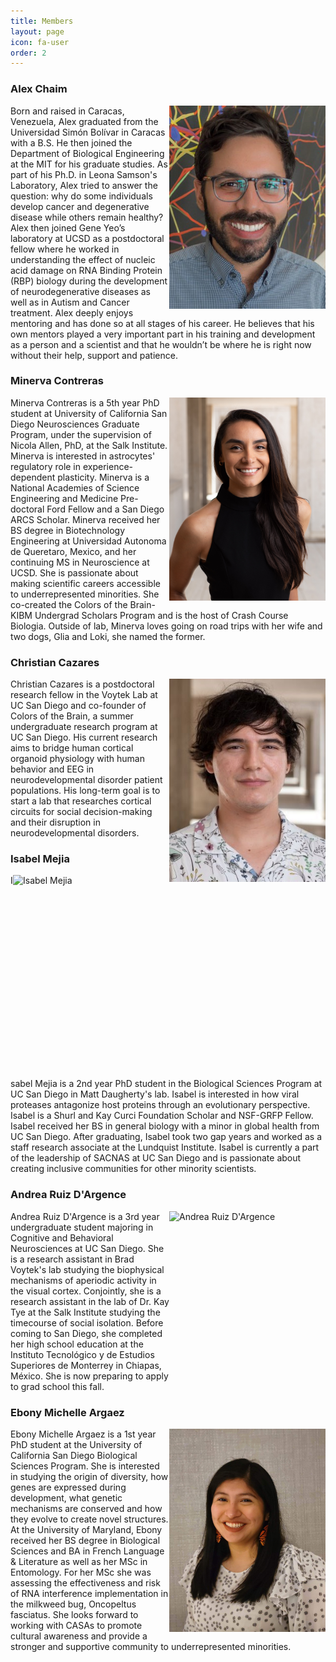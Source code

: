```yaml
---
title: Members
layout: page
icon: fa-user
order: 2
---
```


<h3> Alex Chaim </h3>
<img align='right' src="/assets/images/Chaim_hs.jpg" alt="Alex Chaim" style="height: 325px; width:250px; "/>
<span style="font-size:1em;">
Born and raised in Caracas, Venezuela, Alex graduated from the Universidad Simón Bolívar in Caracas with a B.S. He then joined the Department of Biological Engineering at the MIT for his graduate studies. As part of his Ph.D. in Leona Samson's Laboratory, Alex tried to answer the question: why do some individuals develop cancer and degenerative disease while others remain healthy? Alex then joined Gene Yeo’s laboratory at UCSD as a postdoctoral fellow where he worked in understanding the effect of nucleic acid damage on RNA Binding Protein (RBP) biology during the development of neurodegenerative diseases as well as in Autism and Cancer treatment. Alex deeply enjoys mentoring and has done so at all stages of his career. He believes that his own mentors played a very important part in his training and development as a person and a scientist and that he wouldn’t be where he is right now without their help, support and patience.
</span>

<h3> Minerva Contreras </h3>
<img align='right' src="/assets/images/Contreras_hs.jpg" alt="Minerva Contreras" style="height: 325px; width:250px; "/>
<span style="font-size:1em;">
Minerva Contreras is a 5th year PhD student at University of California San Diego Neurosciences Graduate Program, under the supervision of Nicola Allen, PhD, at the Salk Institute. Minerva is interested in astrocytes' regulatory role in experience-dependent plasticity. Minerva is a National Academies of Science Engineering and Medicine Pre-doctoral Ford Fellow and a San Diego ARCS Scholar. 
Minerva received her BS degree in Biotechnology Engineering at Universidad Autonoma de Queretaro, Mexico, and her continuing MS in Neuroscience at UCSD. She is passionate about making scientific careers accessible to underrepresented minorities. She co-created the Colors of the Brain-KIBM Undergrad Scholars Program and is the host of Crash Course Biologia. Outside of lab, Minerva loves going on road trips with her wife and two dogs, Glia and Loki, she named the former. 
</span>

<h3> Christian Cazares </h3>
<img align='right' src="/assets/images/Cazares_hs.jpg" alt="Christian Cazares" style="height: 325px; width:250px; "/>
<span style="font-size:1em;">
Christian Cazares is a postdoctoral research fellow in the Voytek Lab at UC San Diego and co-founder of Colors of the Brain, a summer undergraduate research program at UC San Diego. His current research aims to bridge human cortical organoid physiology with human behavior and EEG in neurodevelopmental disorder patient populations. His long-term goal is to start a lab that researches cortical circuits for social decision-making and their disruption in neurodevelopmental disorders.
</span>

<h3> Isabel Mejia </h3>
<img align='right' src="/assets/images/Mejia_hs.jpg" alt="Isabel Mejia" style="height: 325px; width:250px; "/>
<span style="font-size:1em;">
Isabel Mejia is a 2nd year PhD student in the Biological Sciences Program at UC San Diego in Matt Daugherty's lab. Isabel is interested in how viral proteases antagonize host proteins through an evolutionary perspective. Isabel is a Shurl and Kay Curci Foundation Scholar and NSF-GRFP Fellow. Isabel received her BS in general biology with a minor in global health from UC San Diego. After graduating, Isabel took two gap years and worked as a staff research associate at the Lundquist Institute. Isabel is currently a part of the leadership of SACNAS at UC San Diego and is passionate about creating inclusive communities for other minority scientists.
</span>


<h3> Andrea Ruiz D'Argence </h3>
<img align='right' src="/assets/images/Dargence_hs.jpg" alt="Andrea Ruiz D'Argence"  style="height: 325px; width:250px;"/>
<span style="font-size:1em;">
Andrea Ruiz D'Argence is a 3rd year undergraduate student majoring in Cognitive and Behavioral Neurosciences at UC San Diego. She is a research assistant in Brad Voytek's lab studying the biophysical mechanisms of aperiodic activity in the visual cortex. Conjointly, she is a research assistant in the lab of Dr. Kay Tye at the Salk Institute studying the timecourse of social isolation. Before coming to San Diego, she completed her high school education at the Instituto Tecnológico y de Estudios Superiores de Monterrey in Chiapas, México. She is now preparing to apply to grad school this fall.
</span>


<h3> Ebony Michelle Argaez </h3>
<img align='right' src="/assets/images/Argaez_hs.jpeg" alt="Ebony Michelle Argaez" style="height: 325px; width:250px;"/>
<span style="font-size:1em;">
Ebony Michelle Argaez is a 1st year PhD student at the University of California San Diego Biological Sciences Program. She is interested in studying the origin of diversity, how genes are expressed during development, what genetic mechanisms are conserved and how they evolve to create novel structures. At the University of Maryland, Ebony received her BS degree in Biological Sciences and BA in French Language & Literature as well as her MSc in Entomology. For her MSc she was assessing the effectiveness and risk of RNA interference implementation in the milkweed bug, Oncopeltus fasciatus. She looks forward to working with CASAs to promote cultural awareness and provide a stronger and supportive community to underrepresented minorities.
</span>
